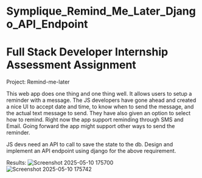 # Symplique_Remind_Me_Later_Django_API_Endpoint
# Full Stack Developer Internship Assessment Assignment

Project: Remind-me-later

This web app does one thing and one thing well. It allows users to setup a reminder with a message. The JS developers have gone ahead and created a nice UI to accept date and time, to know when to send the message, and the actual text message to send. They have also given an option to select how to remind. Right now the app support reminding through SMS and Email. Going forward the app might support other ways to send the reminder.

JS devs need an API to call to save the state to the db. Design and implement an API endpoint using django for the above requirement.

Results:
![Screenshot 2025-05-10 175700](https://github.com/user-attachments/assets/e89d3b49-56d2-4d16-92d3-38eb2f6a0c24)
![Screenshot 2025-05-10 175742](https://github.com/user-attachments/assets/99de0270-cf38-4e6d-8456-e215525ac639)
